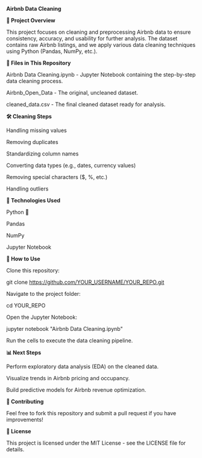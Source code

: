 **Airbnb Data Cleaning**

**📌 Project Overview**

This project focuses on cleaning and preprocessing Airbnb data to ensure consistency, accuracy, and usability for further analysis. The dataset contains raw Airbnb listings, and we apply various data cleaning techniques using Python (Pandas, NumPy, etc.).

**📂 Files in This Repository**

Airbnb Data Cleaning.ipynb - Jupyter Notebook containing the step-by-step data cleaning process.

Airbnb_Open_Data - The original, uncleaned dataset.

cleaned_data.csv  - The final cleaned dataset ready for analysis.

**🛠️ Cleaning Steps**

Handling missing values

Removing duplicates

Standardizing column names

Converting data types (e.g., dates, currency values)

Removing special characters ($, %, etc.)

Handling outliers

**🔧 Technologies Used**

Python 🐍

Pandas

NumPy

Jupyter Notebook

**🚀 How to Use**

Clone this repository:

git clone https://github.com/YOUR_USERNAME/YOUR_REPO.git

Navigate to the project folder:

cd YOUR_REPO

Open the Jupyter Notebook:

jupyter notebook "Airbnb Data Cleaning.ipynb"

Run the cells to execute the data cleaning pipeline.

**📊 Next Steps**

Perform exploratory data analysis (EDA) on the cleaned data.

Visualize trends in Airbnb pricing and occupancy.

Build predictive models for Airbnb revenue optimization.

**🤝 Contributing**

Feel free to fork this repository and submit a pull request if you have improvements!

**📜 License**

This project is licensed under the MIT License - see the LICENSE file for details.
